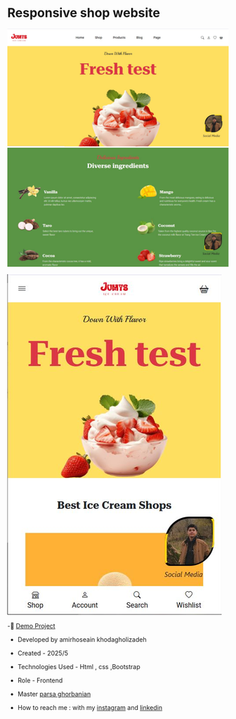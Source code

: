 # Responsive shop website 

![viewfinal](https://github.com/amirhoseain-khodagholizadeh-web/responsive-shop/blob/main/assets/img/Capture.JPG)
![viewfinal](https://github.com/amirhoseain-khodagholizadeh-web/responsive-shop/blob/main/assets/img/Capture2.JPG)

![viewfinal](https://github.com/amirhoseain-khodagholizadeh-web/responsive-shop/blob/main/assets/img/Capture3.JPG)

-🔗 [Demo Project](https://amirhoseain-khodagholizadeh-web.github.io/responsive-shop/)

- Developed by amirhoseain khodagholizadeh

- Created - 2025/5

- Technologies Used - Html , css ,Bootstrap

- Role - Frontend

- Master [parsa ghorbanian](https://github.com/parsaGhorbanian)

- How to reach me : with my [instagram](https://instagram.com/amirhoseain_kh.dev) and [linkedin](https://www.linkedin.com/in/amirhoseain-khodagholizadeh-web/)
